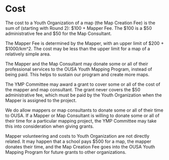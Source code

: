 # Cost

The cost to a Youth Organization of a map \(the Map Creation Fee\) is the sum of \(starting with Round 2\): $100 + Mapper Fee. The $100 is a $50 administrative fee and $50 for the Map Consultant.

The Mapper Fee is determined by the Mapper, with an upper limit of $200 +  $1000/km^2. The cost may be less than the upper limit for a map of a relatively simple area.

The Mapper and the Map Consultant may donate some or all of their professional services to the OUSA Youth Mapping Program, instead of being paid. This helps to sustain our program and create more maps.

The YMP Committee may award a grant to cover some or all of the cost of the mapper and map consultant. The grant never covers the $50 administrative fee, which must be paid by the Youth Organization when the Mapper is assigned to the project. 

We do allow mappers or map consultants to donate some or all of their time to OUSA. If a Mapper or Map Consultant is willing to donate some or all of their time for a particular mapping project, the YMP Committee may take this into consideration when giving grants. 

Mapper volunteering and costs to Youth Organization are not directly related. It may happen that a school pays $500 for a map, the mapper donates their time, and the Map Creation Fee goes into the OUSA Youth Mapping Program for future grants to other organizations.




